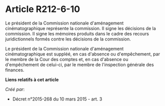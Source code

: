 # Article R212-6-10

Le président de la Commission nationale d'aménagement cinématographique représente la commission. Il signe les décisions de
la commission. Il signe les mémoires produits dans le cadre des recours juridictionnels formés contre les décisions de la
commission.

Le président de la Commission nationale d'aménagement cinématographique est suppléé, en cas d'absence ou d'empêchement, par
le membre de la Cour des comptes et, en cas d'absence ou d'empêchement de celui-ci, par le membre de l'inspection générale
des finances.

**Liens relatifs à cet article**

_Créé par_:

  - Décret n°2015-268 du 10 mars 2015 - art. 3
